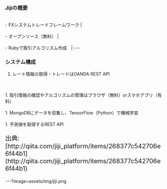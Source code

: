 ### Jijiの概要
<br>
- FXシステムトレードフレームワーク |
<br>
<br>
- オープンソース（無料） |
<br>
<br>
- Rubyで取引アルゴリズム作成　|
---

### システム構成
1. レート情報の取得・トレードはOANDA REST API
<br>
<br>
1. 取引情報の確認やアルゴリズムの管理はブラウザ（無料）orスマホアプリ（有料）
<br>
<br>
1. MongoDBにデータを収集し、TensorFlow（Python）で機械学習
<br>
<br>
1. 予測値を取得するREST API
<br>
<p style="font-size: 20px;">出典: [http://qiita.com/jiji_platform/items/268377c542706e6f44b1](http://qiita.com/jiji_platform/items/268377c542706e6f44b1)</p>

---?image=assets/img/jiji.png
